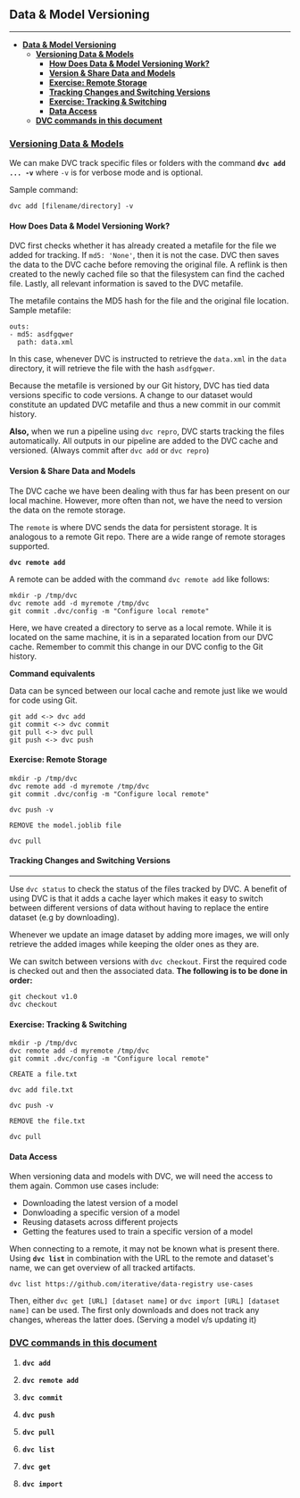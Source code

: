 ## **Data & Model Versioning**

---

- [**Data \& Model Versioning**](#data--model-versioning)
  - [**Versioning Data \& Models**](#versioning-data--models)
    - [**How Does Data \& Model Versioning Work?**](#how-does-data--model-versioning-work)
    - [**Version \& Share Data and Models**](#version--share-data-and-models)
    - [**Exercise: Remote Storage**](#exercise-remote-storage)
    - [**Tracking Changes and Switching Versions**](#tracking-changes-and-switching-versions)
    - [**Exercise: Tracking \& Switching**](#exercise-tracking--switching)
    - [**Data Access**](#data-access)
  - [**DVC commands in this document**](#dvc-commands-in-this-document)

### <ins>**Versioning Data & Models**</ins>

We can make DVC track specific files or folders with the command **`dvc add ... -v`** where `-v` is for verbose mode and is optional.

Sample command:

```
dvc add [filename/directory] -v
```

#### **How Does Data & Model Versioning Work?**

DVC first checks whether it has already created a metafile for the file we added for tracking. If `md5: 'None'`, then it is not the case. DVC then saves the data to the DVC cache before removing the original file. A reflink is then created to the newly cached file so that the filesystem can find the cached file. Lastly, all relevant information is saved to the DVC metafile.

The metafile contains the MD5 hash for the file and the original file location. Sample metafile:

```
outs:
- md5: asdfgqwer
  path: data.xml
```

In this case, whenever DVC is instructed to retrieve the `data.xml` in the `data` directory, it will retrieve the file with the hash `asdfgqwer`.

Because the metafile is versioned by our Git history, DVC has tied data versions specific to code versions. A change to our dataset would constitute an updated DVC metafile and thus a new commit in our commit history.

**Also,** when we run a pipeline using `dvc repro`, DVC starts tracking the files automatically. All outputs in our pipeline are added to the DVC cache and versioned. (Always commit after `dvc add` or `dvc repro`)

#### **Version & Share Data and Models**

The DVC cache we have been dealing with thus far has been present on our local machine. However, more often than not, we have the need to version the data on the remote storage.

The `remote` is where DVC sends the data for persistent storage. It is analogous to a remote Git repo. There are a wide range of remote storages supported.

**`dvc remote add`**

A remote can be added with the command `dvc remote add` like follows:

```
mkdir -p /tmp/dvc
dvc remote add -d myremote /tmp/dvc
git commit .dvc/config -m "Configure local remote"
```

Here, we have created a directory to serve as a local remote. While it is located on the same machine, it is in a separated location from our DVC cache. Remember to commit this change in our DVC config to the Git history.

**Command equivalents**

Data can be synced between our local cache and remote just like we would for code using Git.

```
git add <-> dvc add
git commit <-> dvc commit
git pull <-> dvc pull
git push <-> dvc push
```

#### **Exercise: Remote Storage**

```
mkdir -p /tmp/dvc
dvc remote add -d myremote /tmp/dvc
git commit .dvc/config -m "Configure local remote"

dvc push -v

REMOVE the model.joblib file

dvc pull
```

#### **Tracking Changes and Switching Versions**

---

Use `dvc status` to check the status of the files tracked by DVC. A benefit of using DVC is that it adds a cache layer which makes it easy to switch between different versions of data without having to replace the entire dataset (e.g by downloading).

Whenever we update an image dataset by adding more images, we will only retrieve the added images while keeping the older ones as they are.

We can switch between versions with `dvc checkout`. First the required code is checked out and then the associated data. **The following is to be done in order:**

```
git checkout v1.0
dvc checkout
```

#### **Exercise: Tracking & Switching**

```
mkdir -p /tmp/dvc
dvc remote add -d myremote /tmp/dvc
git commit .dvc/config -m "Configure local remote"

CREATE a file.txt

dvc add file.txt

dvc push -v

REMOVE the file.txt

dvc pull

```

#### **Data Access**

When versioning data and models with DVC, we will need the access to them again. Common use cases include:

- Downloading the latest version of a model
- Donwloading a specific version of a model
- Reusing datasets across different projects
- Getting the features used to train a specific version of a model

When connecting to a remote, it may not be known what is present there. Using **`dvc list`** in combination with the URL to the remote and dataset's name, we can get overview of all tracked artifacts.

```
dvc list https://github.com/iterative/data-registry use-cases
```

Then, either `dvc get [URL] [dataset name]` or `dvc import [URL] [dataset name]` can be used. The first only downloads and does not track any changes, whereas the latter does. (Serving a model v/s updating it)

### <ins>**DVC commands in this document**</ins>

1. **`dvc add`**

2. **`dvc remote add`**

3. **`dvc commit`**

4. **`dvc push`**

5. **`dvc pull`**

6. **`dvc list`**

7. **`dvc get`**

8. **`dvc import`**
